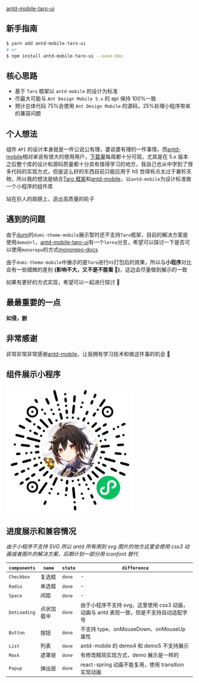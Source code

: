 [antd-mobile-taro-ui](https://github.com/xz-77/antd-mobile-taro-ui)

## 新手指南

```bash
$ yarn add antd-mobile-taro-ui
# or
$ npm install antd-mobile-taro-ui --save-dev
```

## 核心思路

- 基于 `Taro` 框架以 `antd-mobile` 的设计为标准
- 尽最大可能与 `Ant Design Mobile 5.x` 的 api 保持 100%一致
- 预计总体代码 75%会使用 `Ant Design Mobile` 的源码，25%处理小程序带来的兼容问题

## 个人想法

组件 `API` 的设计本身就是一件公说公有理，婆说婆有理的一件事情，而[antd-mobile](https://mobile.ant.design/zh)相对来说有很大的使用用户，[下载量](https://www.npmjs.com/package/antd-mobile)每周都十分可观，尤其是在 5.x 版本之后整个库的设计和源码质量都十分具有值得学习的地方，我自己也从中学到了很多代码的实现方式，但是这么好的东西目前只能应用于 h5 觉得有点太过于暴殄天物，所以我的想法是结合[Taro 框架](https://taro-docs.jd.com/taro/docs/)和[antd-mobile](https://mobile.ant.design/zh)，以`antd-mobile`为设计标准做一个小程序的组件库

站在巨人的肩膀上，造出高质量的轮子

## 遇到的问题

由于[dumi](https://d.umijs.org/zh-CN)的`dumi-theme-mobile`展示暂时还不支持`Taro`框架，目前的解决方案是使用`demoUrl`，[antd-mobile-taro-ui](https://github.com/xz-77/antd-mobile-taro-ui)有一个`lerna`分支，希望可以探讨一下是否可以使用`monorepo`的方式[monorepo-docs](https://github.com/xz-77/antd-mobile-taro-ui/tree/monorepo-docs)

由于`dumi-theme-mobile`中展示的是`Taro`进行`h5`打包后的效果，所以与**小程序**对比会有一些细微的差别 **(影响不大，又不是不能看 🐶)**，这边会尽量做到展示的一致

如果有更好的方式实现，希望可以一起进行探讨 🙏

## 最最重要的一点

**如侵，删**

## 非常感谢

非常非常非常感谢[antd-mobile](https://mobile.ant.design/zh)，让我拥有学习技术和做这件事的机会 🙇

## 组件展示小程序

![](/assets/miniprogram.jpg)

## 进度展示和兼容情况

_由于小程序不支持 SVG 所以 antd 所有用到 svg 图片的地方这里会使用 css3 动画或者图片的解决方案，后期计划一部分用 iconfont 替代_

| `components` | `name`     | `state` | `difference`                                                                           |
| ------------ | ---------- | ------- | -------------------------------------------------------------------------------------- |
| `Checkbox`   | 复选框     | `done`  | -                                                                                      |
| `Radio`      | 单选框     | `done`  | -                                                                                      |
| `Space`      | 间距       | `done`  | -                                                                                      |
| `DotLoading` | 点状加载中 | `done`  | 由于小程序不支持 svg，这里使用 css3 动画，动画与 antd 表现一致，但是不支持自动适配字号 |
| `Button`     | 按钮       | `done`  | 不支持 type、onMouseDown、onMouseUp 属性                                               |
| `List`       | 列表       | `done`  | antd-mobile 的 demo4 和 demo5 不支持展示                                               |
| `Mask`       | 遮罩层     | `done`  | 有修改精简实现方式，demo 展示是一样的                                                  |
| `Popup`      | 弹出层     | `done`  | react-spring 动画不能复用，使用 transition 实现动画                                    |
